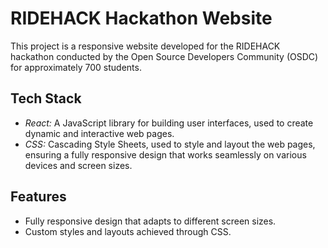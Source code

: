 # RIDEHACK Hackathon Website

This project is a responsive website developed for the RIDEHACK hackathon conducted by the Open Source Developers Community (OSDC) for approximately 700 students.

## Tech Stack

- *React:* A JavaScript library for building user interfaces, used to create dynamic and interactive web pages.
- *CSS:* Cascading Style Sheets, used to style and layout the web pages, ensuring a fully responsive design that works seamlessly on various devices and screen sizes.

## Features

- Fully responsive design that adapts to different screen sizes.
- Custom styles and layouts achieved through CSS.
